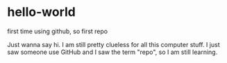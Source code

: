 # hello-world
first time using github, so first repo

Just wanna say hi. I am still pretty clueless for all this computer stuff.
I just saw someone use GitHub and I saw the term "repo", so I am still
learning.
